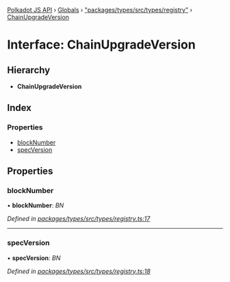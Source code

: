 [Polkadot JS API](../README.md) › [Globals](../globals.md) › ["packages/types/src/types/registry"](../modules/_packages_types_src_types_registry_.md) › [ChainUpgradeVersion](_packages_types_src_types_registry_.chainupgradeversion.md)

# Interface: ChainUpgradeVersion

## Hierarchy

* **ChainUpgradeVersion**

## Index

### Properties

* [blockNumber](_packages_types_src_types_registry_.chainupgradeversion.md#blocknumber)
* [specVersion](_packages_types_src_types_registry_.chainupgradeversion.md#specversion)

## Properties

###  blockNumber

• **blockNumber**: *BN*

*Defined in [packages/types/src/types/registry.ts:17](https://github.com/polkadot-js/api/blob/b4cae1483/packages/types/src/types/registry.ts#L17)*

___

###  specVersion

• **specVersion**: *BN*

*Defined in [packages/types/src/types/registry.ts:18](https://github.com/polkadot-js/api/blob/b4cae1483/packages/types/src/types/registry.ts#L18)*
